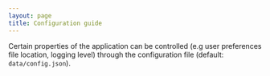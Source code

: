 ```yaml
---
layout: page
title: Configuration guide
---
```


Certain properties of the application can be controlled (e.g user preferences file location, logging level) through the configuration file (default: `data/config.json`).

